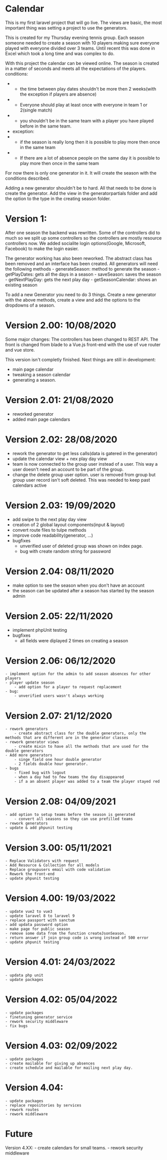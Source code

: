 # Calendar
This is my first laravel project that will go live. The views are basic, the most important thing was setting a project to use the generators. 

This is created for my Thursday evening tennis group. Each season someone needed to create a season with 10 players making sure everyone played with everyone divided over 3 teams. Until recent this was done in Excel which took a long time and was complex to do.

With this project the calendar can be viewed online. The season is created in a matter of seconds and meets all the expectations of the players.
conditions:
 * - the time between play dates shouldn't be more then 2 weeks(with the exception if players are absence)
 * - Everyone should play at least once with everyone in team 1 or 2(single match)
 * - you shouldn't be in the same team with a player you have played before in the same team.
 * exception:
 * - if the season is really long then it is possible to play more then once in the same team
 * - If there are a lot of absence people on the same day it is possible to play more then once in the same team
 
 For now there is only one generator in it. It will create the season with the conditions described. 

Adding a new generator shouldn't be to hard. All that needs to be done is create the generator. Add the view in the generatorpartials folder and add the option to the type in the creating season folder.

# Version 1: 
After one season the backend was rewritten. Some of the controllers did to much so we split up some controllers so the controllers are mostly resource controllers now. We added socialite login options(Google, Microsoft, Facebook) to make the login easier. 

The generator working has also been reworked. The abstract class has been removed and an interface has been created. 
All generators will need the following methods
    - generateSeason: method to generate the season
    - getPlayDates: gets all the days in a season
    - saveSeason: saves the season
    - getNextPlayDay: gets the next play day
    - getSeasonCalendar: shows an existing season

To add a new Generator you need to do 3 things. Create a new generator with the above methods, create a view and add the options to the dropdowns of a season. 

# Version 2.00: 10/08/2020
Some major changes: 
The controllers has been changed to REST API. The front is changed from blade to a Vue.js front-end with the use of vue router and vue store. 

This version isn't completly finished. Next things are still in development: 
- main page calendar
- tweaking a season calendar
- generating a season.

# Version 2.01: 21/08/2020
- reworked generator
- added main page calendars

# Version 2.02: 28/08/2020
- rework the generator to get less calls(data is gatered in the generator)
- update the calendar view + nex play day view
- team is now connected to the group user instead of a user. This way a user doesn't need an account to be part of the group. 
- change the delete group user option. user is removed from group but group user record isn't soft deleted. This was needed to keep past calendars active

# Version 2.03: 19/09/2020
- add swipe to the next play day view
- creation of 2 global layout components(input & layout)
- convert route files to tulpe methods
- improve code readability(generator, ...)
- bugfixes
    - unverified user of deleted group was shown on index page.
    - bug with create random string for password

# Version 2.04: 08/11/2020
- make option to see the season when you don't have an account
- the season can be updated after a season has started by the season admin

# Version 2.05: 22/11/2020
- implement phpUnit testing
- bugfixes
    - all fields were diplayed 2 times on creating a season
    
# Version 2.06: 06/12/2020
    - implement option for the admin to add season absences for other players
    - player update season
        - add option for a player to request replacement
    - bug: 
        - unverified users wasn't always working   

# Version 2.07: 21/12/2020
    - rework generators
        - create abstract class for the double generators, only the methods that are different are in the generator classes
    - rework generator views
        - create mixin to have all the methods that are used for the double generators
    - Add more generators
        - singe field one hour double generator
        - 2 fields double hour generator.
    - bugs
        - fixed bug with logout
        - when a day had to few teams the day disappeared
        - if a an absent player was added to a team the player stayed red

# Version 2.08: 04/09/2021
    - add option to setup teams before the season is generated
        - convert all seasons so they can use prefilled teams
    - rework generators
    - update & add phpunit testing

# Version 3.00: 05/11/2021
    - Replace Validators with request
    - Add Resource & Collection for all models
    - Replace groupusers email with code validation
    - Rework the front-end
    - update phpunit testing

# Version 4.00: 19/03/2022
    - update vue2 to vue3
    - update laravel 8 to laravel 9
    - replace passport with sanctum
    - add updata password option
    - make page for public season
    - remove some data from the function createJsonSeason.
    - return answer if join group code is wrong instead of 500 error
    - update phpunit testing

# Version 4.01: 24/03/2022
    - updata php unit
    - update packages

# Version 4.02: 05/04/2022
    - update packages
    - finetuning generator service
    - rework security middleware
    - fix bugs

# Version 4.03: 02/09/2022
    - update packages
    - create mailable for giving up absences
    - create schedule and mailable for mailing next play day. 

# Version 4.04: 
    - update packages
    - replace repositories by services
    - rework routes
    - rework middleware

# Future
Version 4.XX: 
    - create calendars for small teams. 
    - rework security middleware
    

